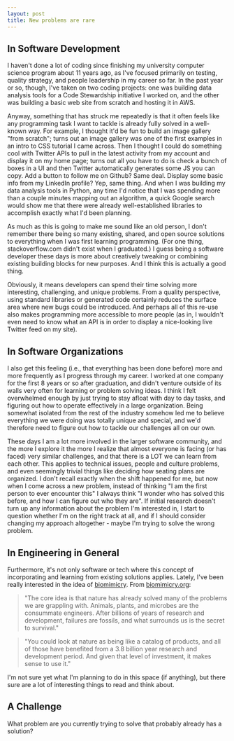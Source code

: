 ```yaml
---
layout: post
title: New problems are rare
---
```



In Software Development
---
I haven't done a lot of coding since finishing my university computer science program about 11 years ago, as I've focused primarily on testing, quality strategy, and people leadership in my career so far. In the past year or so, though, I've taken on two coding projects: one was building data analysis tools for a Code Stewardship initiative I worked on, and the other was building a basic web site from scratch and hosting it in AWS.

Anyway, something that has struck me repeatedly is that it often feels like any programming task I want to tackle is already fully solved in a well-known way. For example, I thought it'd be fun to build an image gallery "from scratch"; turns out an image gallery was one of the first examples in an intro to CSS tutorial I came across. Then I thought I could do something cool with Twitter APIs to pull in the latest activity from my account and display it on my home page; turns out all you have to do is check a bunch of boxes in a UI and then Twitter automatically generates some JS you can copy. Add a button to follow me on Github? Same deal. Display some basic info from my LinkedIn profile? Yep, same thing. And when I was building my data analysis tools in Python, any time I'd notice that I was spending more than a couple minutes mapping out an algorithm, a quick Google search would show me that there were already well-established libraries to accomplish exactly what I'd been planning.

As much as this is going to make me sound like an old person, I don't remember there being so many existing, shared, and open source solutions to everything when I was first learning programming. (For one thing, stackoverflow.com didn't exist when I graduated.) I guess being a software developer these days is more about creatively tweaking or combining existing building blocks for new purposes. And I think this is actually a good thing.

Obviously, it means developers can spend their time solving more interesting, challenging, and unique problems. From a quality perspective, using standard libraries or generated code certainly reduces the surface area where new bugs could be introduced. And perhaps all of this re-use also makes programming more accessible to more people (as in, I wouldn't even need to know what an API is in order to display a nice-looking live Twitter feed on my site).

In Software Organizations
---
I also get this feeling (i.e., that everything has been done before) more and more frequently as I progress through my career. I worked at one company for the first 8 years or so after graduation, and didn't venture outside of its walls very often for learning or problem solving ideas. I think I felt overwhelmed enough by just trying to stay afloat with day to day tasks, and figuring out how to operate effectively in a large organization. Being somewhat isolated from the rest of the industry somehow led me to believe everything we were doing was totally unique and special, and we'd therefore need to figure out how to tackle our challenges all on our own.

These days I am a lot more involved in the larger software community, and the more I explore it the more I realize that almost everyone is facing (or has faced) very similar challenges, and that there is a LOT we can learn from each other. This applies to technical issues, people and culture problems, and even seemingly trivial things like deciding how seating plans are organized. I don't recall exactly when the shift happened for me, but now when I come across a new problem, instead of thinking "I am the first person to ever encounter this" I always think "I wonder who has solved this before, and how I can figure out who they are". If initial research doesn't turn up any information about the problem I'm interested in, I start to question whether I'm on the right track at all, and if I should consider changing my approach altogether - maybe I'm trying to solve the wrong problem.

In Engineering in General
---
Furthermore, it's not only software or tech where this concept of incorporating and learning from existing solutions applies. Lately, I've been really interested in the idea of [biomimicry](https://en.wikipedia.org/wiki/Biomimetics). From [biomimicry.org](https://biomimicry.org/):

>"The core idea is that nature has already solved many of the problems we are grappling with. Animals, plants, and microbes are the consummate engineers. After billions of years of research and development, failures are fossils, and what surrounds us is the secret to survival."

>"You could look at nature as being like a catalog of products, and all of those have benefited from a 3.8 billion year research and development period. And given that level of investment, it makes sense to use it."

I'm not sure yet what I'm planning to do in this space (if anything), but there sure are a lot of interesting things to read and think about.

A Challenge
---
What problem are you currently trying to solve that probably already has a solution?
